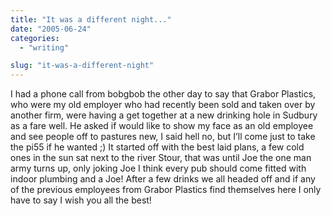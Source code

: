 ```yaml
---
title: "It was a different night..."
date: "2005-06-24"
categories:
  - "writing"

slug: "it-was-a-different-night"
---
```


<!-- [![Photo sharing](/images/21321325_821b77e0d8_m.jpg)](https://www.flickr.com/photos/funkylarma/21321325/ "Every party needs a Joe") -->

I had a phone call from bobgbob the other day to say that Grabor Plastics, who were my old employer who had recently been sold and taken over by another firm, were having a get together at a new drinking hole in Sudbury as a fare well. He asked if would like to show my face as an old employee and see people off to pastures new, I said hell no, but I’ll come just to take the pi55 if he wanted ;)
It started off with the best laid plans, a few cold ones in the sun sat next to the river Stour, that was until Joe the one man army turns up, only joking Joe I think every pub should come fitted with indoor plumbing and a Joe!
After a few drinks we all headed off and if any of the previous employees from Grabor Plastics find themselves here I only have to say I wish you all the best!
